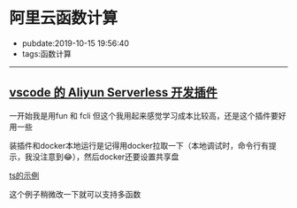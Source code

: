 # 阿里云函数计算

- pubdate:2019-10-15 19:56:40
- tags:函数计算

---------

## [vscode 的 Aliyun Serverless 开发插件](https://github.com/alibaba/serverless-vscode/?spm=a2c4g.11186623.2.15.6d3d1668epkwQR)

一开始我是用fun 和 fcli 但这个我用起来感觉学习成本比较高，还是这个插件要好用一些

装插件和docker本地运行是记得用docker拉取一下（本地调试时，命令行有提示，我没注意到😂），然后docker还要设置共享盘

[ts的示例](https://www.ctolib.com/Jeff-Tian-ali-fc-typescript-skeleton.html)

这个例子稍微改一下就可以支持多函数
